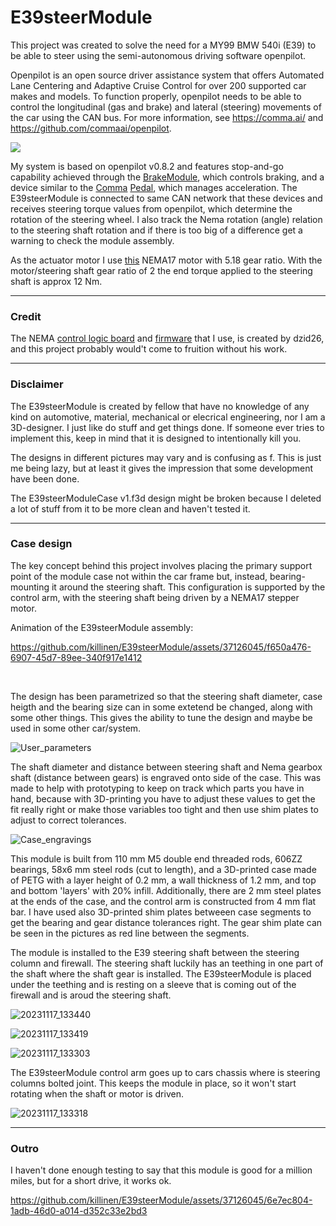 # E39steerModule

This project was created to solve the need for a MY99 BMW 540i (E39) to be able to steer using the semi-autonomous driving software openpilot.

Openpilot is an open source driver assistance system that offers Automated Lane Centering and Adaptive Cruise Control for over 200 supported car makes and models. To function properly, openpilot needs to be able to control the longitudinal (gas and brake) and lateral (steering) movements of the car using the CAN bus. For more information, see https://comma.ai/ and https://github.com/commaai/openpilot.

[![](https://i3.ytimg.com/vi/NmBfgOanCyk/maxresdefault.jpg)](https://youtu.be/NmBfgOanCyk)

My system is based on openpilot v0.8.2 and features stop-and-go capability achieved through the [BrakeModule](https://github.com/killinen/BrakeModule), which controls braking, and a device similar to the [Comma](https://youtu.be/3z-Izl-ve5o?si=7oRMfNvz600YJCA-) [Pedal](https://github.com/commaai/openpilot/wiki/comma-pedal), which manages acceleration. The E39steerModule is connected to same CAN network that these devices and receives steering torque values from openpilot, which determine the rotation of the steering wheel. I also track the Nema rotation (angle) relation to the steering shaft rotation and if there is too big of a difference get a warning to check the module assembly.

As the actuator motor I use [this](https://www.aliexpress.com/item/4001349087963.html) NEMA17 motor with 5.18 gear ratio. With the motor/steering shaft gear ratio of 2 the end torque applied to the steering shaft is approx 12 Nm.

---

### Credit

The NEMA [control logic board](https://github.com/dzid26/StepperServo-hardware) and [firmware](https://github.com/dzid26/StepperServoCAN) that I use, is created by dzid26, and this project probably would't come to fruition without his work.

---

### Disclaimer

The E39steerModule is created by fellow that have no knowledge of any kind on automotive, material, mechanical or elecrical engineering, nor I am a 3D-designer. I just like do stuff and get things done. If someone ever tries to implement this, keep in mind that it is designed to intentionally kill you.

The designs in different pictures may vary and is confusing as f. This is just me being lazy, but at least it gives the impression that some development have been done.

The E39steerModuleCase v1.f3d design might be broken because I deleted a lot of stuff from it to be more clean and haven't tested it.

---

### Case design

The key concept behind this project involves placing the primary support point of the module case not within the car frame but, instead, bearing-mounting it around the steering shaft. This configuration is supported by the control arm, with the steering shaft being driven by a NEMA17 stepper motor.

Animation of the E39steerModule assembly:

https://github.com/killinen/E39steerModule/assets/37126045/f650a476-6907-45d7-89ee-340f917e1412

<br />

The design has been parametrized so that the steering shaft diameter, case heigth and the bearing size can in some extetend be changed, along with some other things. This gives the ability to tune the design and maybe be used in some other car/system.

![User_parameters](https://github.com/killinen/E39steerModule/assets/37126045/4bd57aa8-7b20-4dc0-b0dc-f16660cb3d7c)



The shaft diameter and distance between steering shaft and Nema gearbox shaft (distance between gears) is engraved onto side of the case. This was made to help with prototyping to keep on track which parts you have in hand, because with 3D-printing you have to adjust these values to get the fit really right or make those variables too tight and then use shim plates to adjust to correct tolerances.

![Case_engravings](https://github.com/killinen/E39steerModule/assets/37126045/ab277f7c-30d0-4e6d-868f-dddd649c0cf2)

This module is built from 110 mm M5 double end threaded rods, 606ZZ bearings, 58x6 mm steel rods (cut to length), and a 3D-printed case made of PETG with a layer height of 0.2 mm, a wall thickness of 1.2 mm, and top and bottom 'layers' with 20% infill. Additionally, there are 2 mm steel plates at the ends of the case, and the control arm is constructed from 4 mm flat bar. I have used also 3D-printed shim plates betweeen case segments to get the bearing and gear distance tolerances right. The gear shim plate can be seen in the pictures as red line between the segments.

The module is installed to the E39 steering shaft between the steering column and firewall. The steering shaft luckily has an teething in one part of the shaft where the shaft gear is installed. The E39steerModule is placed under the teething and is resting on a sleeve that is coming out of the firewall and is aroud the steering shaft.

![20231117_133440](https://github.com/killinen/E39steerModule/assets/37126045/018b6c33-1576-464d-9bac-939dba0a3a1a)

![20231117_133419](https://github.com/killinen/E39steerModule/assets/37126045/5e90a912-a3aa-40ce-ae47-9608fc4c10f8)

![20231117_133303](https://github.com/killinen/E39steerModule/assets/37126045/84801272-1761-44de-afa7-7b1305489efd)



The E39steerModule control arm goes up to cars chassis where is steering columns bolted joint. This keeps the module in place, so it won't start rotating when the shaft or motor is driven.

![20231117_133318](https://github.com/killinen/E39steerModule/assets/37126045/468aacc6-0ba5-450c-ae55-ecc205583f62)


---

### Outro

I haven't done enough testing to say that this module is good for a million miles, but for a short drive, it works ok.

https://github.com/killinen/E39steerModule/assets/37126045/6e7ec804-1adb-46d0-a014-d352c33e2bd3



